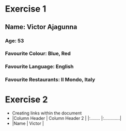 # Exercise 1

## **Name:** Victor Ajagunna
### **Age:** 53
### **Favourite Colour:** Blue, Red
### **Favourite Language:** English
### **Favourite Restaurants:** Il Mondo, Italy


# Exercise 2
* Creating links within the document
* |Column Header | Column Header 2  |
|:........ |:.............|
* |Name | Victor |
